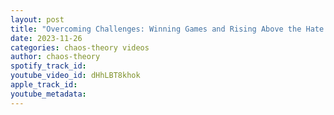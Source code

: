 ```yaml
---
layout: post
title: "Overcoming Challenges: Winning Games and Rising Above the Hate! #HeatCheckPodcast #Sports"
date: 2023-11-26
categories: chaos-theory videos
author: chaos-theory
spotify_track_id: 
youtube_video_id: dHhLBT8khok
apple_track_id: 
youtube_metadata: 
---
```

